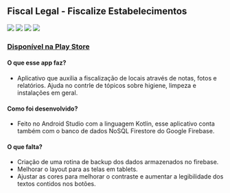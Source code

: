 	
## Fiscal Legal - Fiscalize Estabelecimentos

<img src="https://play-lh.googleusercontent.com/c4qJJvBB83b5LEAFIfo345jj3SdxRONzGrdVgOK1mCFBoZ52QKcd26uDm4QfgH45TQ=w720-h310-rw">  <img src="https://play-lh.googleusercontent.com/xNwxgQo-JNRINVHMBo1zvYQpkr3S5qHJV_fBCSu68o7TurIfCm7aUnLeJ4zt6mfQPSA=w720-h310-rw"> <img src="https://play-lh.googleusercontent.com/bqcN9GVLYAoepAfA2Wbp_9n7aZosWlRklzzpHSWXgQIyPyG__IyEGKdXCVhnJfK7kg=w720-h310-rw">  <img src="https://play-lh.googleusercontent.com/8-jDstxHb7vgt4gjY_IuBxVzJFXKjKTx0qmfAY9NfHYBBcf8_Eb_hXDdsNTL_X2zTg=w720-h310-rw">

### <a href="https://play.google.com/store/apps/details?id=anvisa.inflabnet.fiscalizacao"> Disponível na Play Store </a>

#### O que esse app faz?

- Aplicativo que auxilia a fiscalização de locais através de notas, fotos e relatórios. Ajuda no contrle de tópicos sobre higiene, limpeza e instalações em geral.

#### Como foi desenvolvido?

- Feito no Android Studio com a linguagem Kotlin, esse aplicativo conta também com o banco de dados NoSQL Firestore do Google Firebase.

#### O que falta?

- Criação de uma rotina de backup dos dados armazenados no firebase.
- Melhorar o layout para as telas em tablets.
- Ajustar as cores para melhorar o contraste e aumentar a legibilidade dos textos contidos nos botões.
